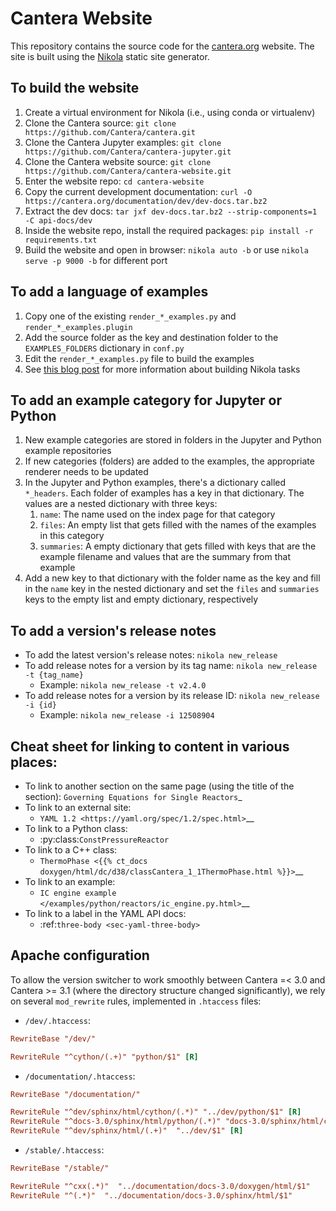 # Cantera Website

This repository contains the source code for the [cantera.org](https://cantera.org) website. The
site is built using the [Nikola](https://getnikola.com) static site generator.

## To build the website

1. Create a virtual environment for Nikola (i.e., using conda or virtualenv)
2. Clone the Cantera source: `git clone https://github.com/Cantera/cantera.git`
3. Clone the Cantera Jupyter examples: `git clone https://github.com/Cantera/cantera-jupyter.git`
4. Clone the Cantera website source: `git clone https://github.com/Cantera/cantera-website.git`
5. Enter the website repo: `cd cantera-website`
6. Copy the current development documentation: `curl -O https://cantera.org/documentation/dev/dev-docs.tar.bz2`
7. Extract the dev docs: `tar jxf dev-docs.tar.bz2 --strip-components=1 -C api-docs/dev`
8. Inside the website repo, install the required packages: `pip install -r requirements.txt`
9. Build the website and open in browser: `nikola auto -b` or use `nikola serve -p 9000 -b` for different port

## To add a language of examples

1. Copy one of the existing `render_*_examples.py` and `render_*_examples.plugin`
2. Add the source folder as the key and destination folder to the `EXAMPLES_FOLDERS` dictionary in `conf.py`
3. Edit the `render_*_examples.py` file to build the examples
4. See [this blog post](https://bryanwweber.com/writing/personal/2018/12/22/writing-task-plugins-for-nikola/) for more information about building Nikola tasks

## To add an example category for Jupyter or Python

1. New example categories are stored in folders in the Jupyter and Python example repositories
2. If new categories (folders) are added to the examples, the appropriate renderer needs to be updated
3. In the Jupyter and Python examples, there's a dictionary called `*_headers`. Each folder of examples has a key in that dictionary. The values are a nested dictionary with three keys:
   1. `name`: The name used on the index page for that category
   2. `files`: An empty list that gets filled with the names of the examples in this category
   3. `summaries`: A empty dictionary that gets filled with keys that are the example filename and values that are the summary from that example
4. Add a new key to that dictionary with the folder name as the key and fill in the `name` key in the nested dictionary and set the `files` and `summaries` keys to the empty list and empty dictionary, respectively

## To add a version's release notes

* To add the latest version's release notes: `nikola new_release`
* To add release notes for a version by its tag name: `nikola new_release -t {tag_name}`
    - Example: `nikola new_release -t v2.4.0`
* To add release notes for a version by its release ID: `nikola new_release -i {id}`
    - Example: `nikola new_release -i 12508904`

## Cheat sheet for linking to content in various places:
* To link to another section on the same page (using the title of the section):
    `Governing Equations for Single Reactors`_
* To link to an external site:
  * `YAML 1.2 <https://yaml.org/spec/1.2/spec.html>`__
* To link to a Python class:
  * :py:class:`ConstPressureReactor`
* To link to a C++ class:
  * `ThermoPhase <{{% ct_docs doxygen/html/dc/d38/classCantera_1_1ThermoPhase.html %}}>`__
* To link to an example:
  * `IC engine example </examples/python/reactors/ic_engine.py.html>`__
* To link to a label in the YAML API docs:
  * :ref:`three-body <sec-yaml-three-body>`

## Apache configuration
To allow the version switcher to work smoothly between Cantera =< 3.0 and Cantera >= 3.1
(where the directory structure changed significantly), we rely on several `mod_rewrite`
rules, implemented in `.htaccess` files:

* `/dev/.htaccess`:
```conf
RewriteBase "/dev/"

RewriteRule "^cython/(.+)" "python/$1" [R]
```

* `/documentation/.htaccess`:
```conf
RewriteBase "/documentation/"

RewriteRule "^dev/sphinx/html/cython/(.*)" "../dev/python/$1" [R]
RewriteRule "^docs-3.0/sphinx/html/python/(.*)" "docs-3.0/sphinx/html/cython/$1" [R]
RewriteRule "^dev/sphinx/html/(.+)"  "../dev/$1" [R]
```

* `/stable/.htaccess`:
```conf
RewriteBase "/stable/"

RewriteRule "^cxx(.*)"  "../documentation/docs-3.0/doxygen/html/$1"
RewriteRule "^(.*)"  "../documentation/docs-3.0/sphinx/html/$1"
```
